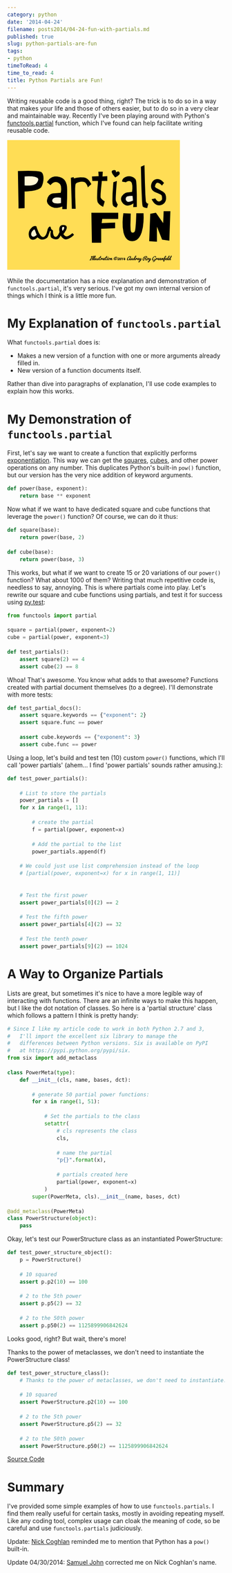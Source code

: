 ```yaml
---
category: python
date: '2014-04-24'
filename: posts2014/04-24-fun-with-partials.md
published: true
slug: python-partials-are-fun
tags:
- python
timeToRead: 4
time_to_read: 4
title: Python Partials are Fun!
---
```


Writing reusable code is a good thing, right? The trick is to do so in a
way that makes your life and those of others easier, but to do so in a
very clear and maintainable way. Recently I've been playing around with
Python's
[functools.partial](https://docs.python.org/2.7/library/functools.html#functools.partial)
function, which I've found can help facilitate writing reusable code.

[![image](../../src/assets/images/partials.png)](https://pydanny.com/python-partials-are-fun.html)

While the documentation has a nice explanation and demonstration of
`functools.partial`, it's very serious. I've got my own internal
version of things which I think is a little more fun.

My Explanation of `functools.partial`
=====================================

What `functools.partial` does is:

-   Makes a new version of a function with one or more arguments already
    filled in.
-   New version of a function documents itself.

Rather than dive into paragraphs of explanation, I'll use code examples
to explain how this works.

My Demonstration of `functools.partial`
=======================================

First, let's say we want to create a function that explicitly performs
[exponentiation](https://en.wikipedia.org/wiki/Exponentiation). This way
we can get the
[squares](https://en.wikipedia.org/wiki/Square_(algebra)),
[cubes](https://en.wikipedia.org/wiki/Cube_(algebra)), and other power
operations on any number. This duplicates Python's built-in `pow()`
function, but our version has the very nice addition of keyword
arguments.

``` python
def power(base, exponent):
    return base ** exponent
```

Now what if we want to have dedicated square and cube functions that
leverage the `power()` function? Of course, we can do it thus:

``` python
def square(base):
    return power(base, 2)

def cube(base):
    return power(base, 3)
```

This works, but what if we want to create 15 or 20 variations of our
`power()` function? What about 1000 of them? Writing that much
repetitive code is, needless to say, annoying. This is where partials
come into play. Let's rewrite our square and cube functions using
partials, and test it for success using
[py.test](https://pydanny.com/pytest-no-boilerplate-testing.html):

``` python
from functools import partial

square = partial(power, exponent=2)
cube = partial(power, exponent=3)

def test_partials():
    assert square(2) == 4
    assert cube(2) == 8
```

Whoa! That's awesome. You know what adds to that awesome? Functions
created with partial document themselves (to a degree). I'll
demonstrate with more tests:

``` python
def test_partial_docs():
    assert square.keywords == {"exponent": 2}
    assert square.func == power

    assert cube.keywords == {"exponent": 3}
    assert cube.func == power
```

Using a loop, let's build and test ten (10) custom `power()` functions,
which I'll call 'power partials' (ahem... I find 'power partials'
sounds rather amusing.):

``` python
def test_power_partials():

    # List to store the partials
    power_partials = []
    for x in range(1, 11):

        # create the partial
        f = partial(power, exponent=x)

        # Add the partial to the list
        power_partials.append(f)

    # We could just use list comprehension instead of the loop
    # [partial(power, exponent=x) for x in range(1, 11)]


    # Test the first power
    assert power_partials[0](2) == 2

    # Test the fifth power
    assert power_partials[4](2) == 32

    # Test the tenth power
    assert power_partials[9](2) == 1024        
```

A Way to Organize Partials
==========================

Lists are great, but sometimes it's nice to have a more legible way of
interacting with functions. There are an infinite ways to make this
happen, but I like the dot notation of classes. So here is a 'partial
structure' class which follows a pattern I think is pretty handy:

``` python
# Since I like my article code to work in both Python 2.7 and 3,
#   I'll import the excellent six library to manage the
#   differences between Python versions. Six is available on PyPI
#   at https://pypi.python.org/pypi/six.
from six import add_metaclass

class PowerMeta(type):
    def __init__(cls, name, bases, dct):

        # generate 50 partial power functions:
        for x in range(1, 51):

            # Set the partials to the class
            setattr(
                # cls represents the class
                cls,

                # name the partial
                "p{}".format(x),

                # partials created here
                partial(power, exponent=x)
            )
        super(PowerMeta, cls).__init__(name, bases, dct)

@add_metaclass(PowerMeta)
class PowerStructure(object):
    pass
```

Okay, let's test our PowerStructure class as an instantiated
PowerStructure:

``` python
def test_power_structure_object():
    p = PowerStructure()

    # 10 squared
    assert p.p2(10) == 100

    # 2 to the 5th power
    assert p.p5(2) == 32

    # 2 to the 50th power
    assert p.p50(2) == 1125899906842624
```

Looks good, right? But wait, there's more!

Thanks to the power of metaclasses, we don't need to instantiate the
PowerStructure class!

``` python
def test_power_structure_class():
    # Thanks to the power of metaclasses, we don't need to instantiate!

    # 10 squared
    assert PowerStructure.p2(10) == 100

    # 2 to the 5th power
    assert PowerStructure.p5(2) == 32

    # 2 to the 50th power
    assert PowerStructure.p50(2) == 1125899906842624
```

[Source Code](https://gist.github.com/pydanny/11295815)

Summary
=======

I've provided some simple examples of how to use `functools.partials`.
I find them really useful for certain tasks, mostly in avoiding
repeating myself. Like any coding tool, complex usage can cloak the
meaning of code, so be careful and use `functools.partials` judiciously.

Update: [Nick Coghlan](https://twitter.com/ncoghlan_dev) reminded me to
mention that Python has a `pow()` built-in.

Update 04/30/2014: [Samuel John](https://twitter.com/samueljohn_de)
corrected me on Nick Coghlan's name.

